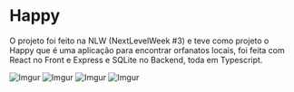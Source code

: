 # Happy
O projeto foi feito na NLW (NextLevelWeek #3) e teve como projeto o Happy que é uma aplicação para encontrar orfanatos locais, foi feita com React no Front e Express e SQLite no Backend, toda em Typescript.



![Imgur](https://i.imgur.com/WexUwHR.png)
![Imgur](https://i.imgur.com/Bf7QKtq.png)
![Imgur](https://i.imgur.com/LTg7Cl5.png)
![Imgur](https://i.imgur.com/dOf3vjs.png)
